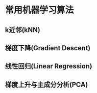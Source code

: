 # 常用机器学习算法  
## k近邻(kNN)  
## 梯度下降(Gradient Descent)  
## 线性回归(Linear Regression)  
## 梯度上升与主成分分析(PCA)
